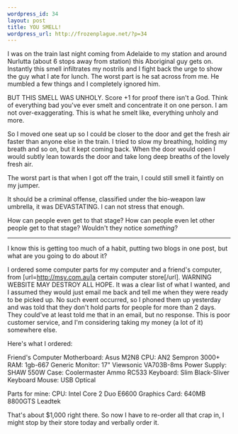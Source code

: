 ```yaml
--- 
wordpress_id: 34
layout: post
title: YOU SMELL!
wordpress_url: http://frozenplague.net/?p=34
---
```

I was on the train last night coming from Adelaide to my station and around Nurlutta (about 6 stops away from station) this Aboriginal guy gets on. Instantly this smell infiltrates my nostrils and I fight back the urge to show the guy what I ate for lunch. The worst part is he sat across from me. He mumbled a few things and I completely ignored him.

BUT THIS SMELL WAS UNHOLY. Score +1 for proof there isn't a God. Think of everything bad you've ever smelt and concentrate it on one person. I am not over-exaggerating. This is what he smelt like, everything unholy and more.

So I moved one seat up so I could be closer to the door and get the fresh air faster than anyone else in the train. I tried to slow my breathing, holding my breath and so on, but it kept coming back. When the door would open I would subtly lean towards the door and take long deep breaths of the lovely fresh air.

The worst part is that when I got off the train, I could still smell it faintly on my jumper.

It should be a criminal offense, classified under the bio-weapon law umbrella, it was DEVASTATING. I can not stress that enough.

How can people even get to that stage? How can people even let other people get to that stage? Wouldn't they notice *something*?

----

I know this is getting too much of a habit, putting two blogs in one post, but what are you going to do about it?

I ordered some computer parts for my computer and a friend's computer, from [url=http://msy.com.au]a certain computer store[/url]. WARNING WEBSITE MAY DESTROY ALL HOPE. It was a clear list of what I wanted, and I assumed they would just email me back and tell me when they were ready to be picked up. No such event occurred, so I phoned them up yesterday and was told that they don't hold parts for people for more than 2 days. They could've at least told me that in an email, but no response. This is poor customer service, and I'm considering taking my money (a lot of it) somewhere else.

Here's what I ordered:

Friend's Computer
Motherboard: Asus M2N8
CPU: AN2 Sempron 3000+
RAM: 1gb-667 Generic
Monitor: 17" Viewsonic VA703B-8ms
Power Supply: SHAW 550W
Case: Coolermaster Ammo RC533
Keyboard: Slim Black-Sliver Keyboard
Mouse: USB Optical

Parts for mine:
CPU: Intel Core 2 Duo E6600
Graphics Card: 640MB 8800GTS Leadtek 

That's about $1,000 right there. So now I have to re-order all that crap in, I might stop by their store today and verbally order it.
